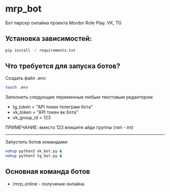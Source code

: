 # mrp_bot
Бот парсер онлайна проекта Mordor Role Play.
VK, TG
## Установка зависимостей:
```bash
pip install -r requirements.txt
```
## Что требуется для запуска ботов?
Создать файл .env:
```bash
touch .env
```
Заполнить следующие переменные любым текстовым редактором:
* tg_token = "API токен телеграм бота"
* vk_token = "API токен вк бота"
* vk_group_id = 123 

ПРИМЕЧАНИЕ: вместо 123 впишите айди группы (тип - int)

---
Запустить ботов командами:
```bash
nohup python3 vk_bot.py &
nohup python3 tg_bot.py &
```
## Основная команда ботов
* /mrp_online - получение онлайна
